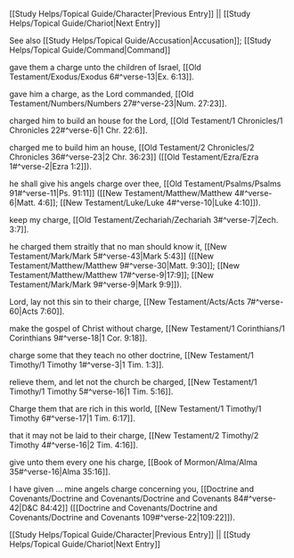 [[Study Helps/Topical Guide/Character|Previous Entry]]  ||  [[Study Helps/Topical Guide/Chariot|Next Entry]]

 See also [[Study Helps/Topical Guide/Accusation|Accusation]]; [[Study Helps/Topical Guide/Command|Command]]

 gave them a charge unto the children of Israel, [[Old Testament/Exodus/Exodus 6#^verse-13|Ex. 6:13]].

 gave him a charge, as the Lord commanded, [[Old Testament/Numbers/Numbers 27#^verse-23|Num. 27:23]].

 charged him to build an house for the Lord, [[Old Testament/1 Chronicles/1 Chronicles 22#^verse-6|1 Chr. 22:6]].

 charged me to build him an house, [[Old Testament/2 Chronicles/2 Chronicles 36#^verse-23|2 Chr. 36:23]] ([[Old Testament/Ezra/Ezra 1#^verse-2|Ezra 1:2]]).

 he shall give his angels charge over thee, [[Old Testament/Psalms/Psalms 91#^verse-11|Ps. 91:11]] ([[New Testament/Matthew/Matthew 4#^verse-6|Matt. 4:6]]; [[New Testament/Luke/Luke 4#^verse-10|Luke 4:10]]).

 keep my charge, [[Old Testament/Zechariah/Zechariah 3#^verse-7|Zech. 3:7]].

 he charged them straitly that no man should know it, [[New Testament/Mark/Mark 5#^verse-43|Mark 5:43]] ([[New Testament/Matthew/Matthew 9#^verse-30|Matt. 9:30]]; [[New Testament/Matthew/Matthew 17#^verse-9|17:9]]; [[New Testament/Mark/Mark 9#^verse-9|Mark 9:9]]).

 Lord, lay not this sin to their charge, [[New Testament/Acts/Acts 7#^verse-60|Acts 7:60]].

 make the gospel of Christ without charge, [[New Testament/1 Corinthians/1 Corinthians 9#^verse-18|1 Cor. 9:18]].

 charge some that they teach no other doctrine, [[New Testament/1 Timothy/1 Timothy 1#^verse-3|1 Tim. 1:3]].

 relieve them, and let not the church be charged, [[New Testament/1 Timothy/1 Timothy 5#^verse-16|1 Tim. 5:16]].

 Charge them that are rich in this world, [[New Testament/1 Timothy/1 Timothy 6#^verse-17|1 Tim. 6:17]].

 that it may not be laid to their charge, [[New Testament/2 Timothy/2 Timothy 4#^verse-16|2 Tim. 4:16]].

 give unto them every one his charge, [[Book of Mormon/Alma/Alma 35#^verse-16|Alma 35:16]].

 I have given ... mine angels charge concerning you, [[Doctrine and Covenants/Doctrine and Covenants/Doctrine and Covenants 84#^verse-42|D&C 84:42]] ([[Doctrine and Covenants/Doctrine and Covenants/Doctrine and Covenants 109#^verse-22|109:22]]).

[[Study Helps/Topical Guide/Character|Previous Entry]]  ||  [[Study Helps/Topical Guide/Chariot|Next Entry]]